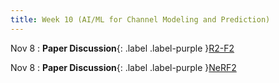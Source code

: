 ```yaml
---
title: Week 10 (AI/ML for Channel Modeling and Prediction)
---
```


Nov 8
: **Paper Discussion**{: .label .label-purple }[R2-F2](https://app.perusall.com/courses/cos597s_f2024-advanced-topics-in-computer-science-recent-advances-in-wireless-networks/r2-f2)

Nov 8
: **Paper Discussion**{: .label .label-purple }[NeRF2](https://app.perusall.com/courses/cos597s_f2024-advanced-topics-in-computer-science-recent-advances-in-wireless-networks/nerf2)
